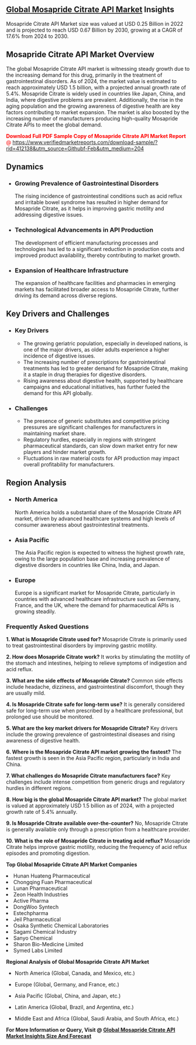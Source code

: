 <h2><a href="https://www.verifiedmarketreports.com/download-sample/?rid=412138&amp;utm_source=Githubf&amp;utm_medium=204" target="_blank">Global Mosapride Citrate API Market</a> Insights</h2><p>Mosapride Citrate API Market size was valued at USD 0.25 Billion in 2022 and is projected to reach USD 0.67 Billion by 2030, growing at a CAGR of 17.6% from 2024 to 2030.</p><p> <h2>Mosapride Citrate API Market Overview</h2> <p>The global Mosapride Citrate API market is witnessing steady growth due to the increasing demand for this drug, primarily in the treatment of gastrointestinal disorders. As of 2024, the market value is estimated to reach approximately USD 1.5 billion, with a projected annual growth rate of 5.4%. Mosapride Citrate is widely used in countries like Japan, China, and India, where digestive problems are prevalent. Additionally, the rise in the aging population and the growing awareness of digestive health are key factors contributing to market expansion. The market is also boosted by the increasing number of manufacturers producing high-quality Mosapride Citrate APIs to meet the global demand.</p> <p><p><span class=""><span style="color: #ff0000;"><strong>Download Full PDF Sample Copy of Mosapride Citrate API Market Report</strong> @ </span><a href="https://www.verifiedmarketreports.com/download-sample/?rid=412138&amp;utm_source=Githubf-Feb&amp;utm_medium=204" target="_blank">https://www.verifiedmarketreports.com/download-sample/?rid=412138&amp;utm_source=Githubf-Feb&amp;utm_medium=204</a></span></p></p> <h2>Dynamics</h2> <ul> <li><h3>Growing Prevalence of Gastrointestinal Disorders</h3> The rising incidence of gastrointestinal conditions such as acid reflux and irritable bowel syndrome has resulted in higher demand for Mosapride Citrate, as it helps in improving gastric motility and addressing digestive issues.</li> <li><h3>Technological Advancements in API Production</h3> The development of efficient manufacturing processes and technologies has led to a significant reduction in production costs and improved product availability, thereby contributing to market growth.</li> <li><h3>Expansion of Healthcare Infrastructure</h3> The expansion of healthcare facilities and pharmacies in emerging markets has facilitated broader access to Mosapride Citrate, further driving its demand across diverse regions.</li> </ul> <h2>Key Drivers and Challenges</h2> <ul> <li><h3>Key Drivers</h3> <ul> <li>The growing geriatric population, especially in developed nations, is one of the major drivers, as older adults experience a higher incidence of digestive issues.</li> <li>The increasing number of prescriptions for gastrointestinal treatments has led to greater demand for Mosapride Citrate, making it a staple in drug therapies for digestive disorders.</li> <li>Rising awareness about digestive health, supported by healthcare campaigns and educational initiatives, has further fueled the demand for this API globally.</li> </ul> </li> <li><h3>Challenges</h3> <ul> <li>The presence of generic substitutes and competitive pricing pressures are significant challenges for manufacturers in maintaining market share.</li> <li>Regulatory hurdles, especially in regions with stringent pharmaceutical standards, can slow down market entry for new players and hinder market growth.</li> <li>Fluctuations in raw material costs for API production may impact overall profitability for manufacturers.</li> </ul> </li> </ul> <h2>Region Analysis</h2> <ul> <li><h3>North America</h3> North America holds a substantial share of the Mosapride Citrate API market, driven by advanced healthcare systems and high levels of consumer awareness about gastrointestinal treatments.</li> <li><h3>Asia Pacific</h3> The Asia Pacific region is expected to witness the highest growth rate, owing to the large population base and increasing prevalence of digestive disorders in countries like China, India, and Japan.</li> <li><h3>Europe</h3> Europe is a significant market for Mosapride Citrate, particularly in countries with advanced healthcare infrastructure such as Germany, France, and the UK, where the demand for pharmaceutical APIs is growing steadily.</li> </ul> <h3>Frequently Asked Questions</h3> <p><strong>1. What is Mosapride Citrate used for?</strong> Mosapride Citrate is primarily used to treat gastrointestinal disorders by improving gastric motility.</p> <p><strong>2. How does Mosapride Citrate work?</strong> It works by stimulating the motility of the stomach and intestines, helping to relieve symptoms of indigestion and acid reflux.</p> <p><strong>3. What are the side effects of Mosapride Citrate?</strong> Common side effects include headache, dizziness, and gastrointestinal discomfort, though they are usually mild.</p> <p><strong>4. Is Mosapride Citrate safe for long-term use?</strong> It is generally considered safe for long-term use when prescribed by a healthcare professional, but prolonged use should be monitored.</p> <p><strong>5. What are the key market drivers for Mosapride Citrate?</strong> Key drivers include the growing prevalence of gastrointestinal diseases and rising awareness of digestive health.</p> <p><strong>6. Where is the Mosapride Citrate API market growing the fastest?</strong> The fastest growth is seen in the Asia Pacific region, particularly in India and China.</p> <p><strong>7. What challenges do Mosapride Citrate manufacturers face?</strong> Key challenges include intense competition from generic drugs and regulatory hurdles in different regions.</p> <p><strong>8. How big is the global Mosapride Citrate API market?</strong> The global market is valued at approximately USD 1.5 billion as of 2024, with a projected growth rate of 5.4% annually.</p> <p><strong>9. Is Mosapride Citrate available over-the-counter?</strong> No, Mosapride Citrate is generally available only through a prescription from a healthcare provider.</p> <p><strong>10. What is the role of Mosapride Citrate in treating acid reflux?</strong> Mosapride Citrate helps improve gastric motility, reducing the frequency of acid reflux episodes and promoting digestion.</p> </p><p><strong>Top Global Mosapride Citrate API Market Companies</strong></p><div data-test-id=""><p><li>Hunan Huateng Pharmaceutical</li><li> Chongqing Fuan Pharmaceutical</li><li> Lunan Pharmaceutical</li><li> Zeon Health Industries</li><li> Active Pharma</li><li> DongWoo Syntech</li><li> Estechpharma</li><li> Jeil Pharmaceutical</li><li> Osaka Synthetic Chemical Laboratories</li><li> Sagami Chemical Industry</li><li> Sanyo Chemical</li><li> Sharon Bio-Medicine Limited</li><li> Symed Labs Limited</li></p><div><strong>Regional Analysis of&nbsp;Global Mosapride Citrate API Market</strong></div><ul><li dir="ltr"><p dir="ltr">North America&nbsp;(Global, Canada, and Mexico, etc.)</p></li><li dir="ltr"><p dir="ltr">Europe (Global, Germany, and France, etc.)</p></li><li dir="ltr"><p dir="ltr">Asia Pacific&nbsp;(Global, China, and Japan, etc.)</p></li><li dir="ltr"><p dir="ltr">Latin America&nbsp;(Global, Brazil, and Argentina, etc.)</p></li><li dir="ltr">Middle East and Africa&nbsp;(Global, Saudi Arabia, and South Africa, etc.)</li></ul><p><strong>For More Information or Query, Visit @&nbsp;</strong><strong><a href="https://www.verifiedmarketreports.com/product/mosapride-citrate-api-market/?utm_source=Githubf&amp;utm_medium=204" target="_blank">Global Mosapride Citrate API Market Insights Size And Forecast</a></strong></p></div>
